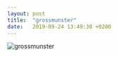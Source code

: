```yaml
---
layout: post
title:  "grossmunster"
date:   2019-09-24 13:49:30 +0200
---
```


![grossmunster]({{site.baseurl}}/assets/grossmunster.jpg)
